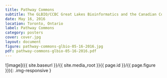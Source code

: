 ```yaml
---
title: Pathway Commons
subtitle: The GLBIO/CCBC Great Lakes Bioinformatics and the Canadian Computational Biology Conference 2016
date: May 16, 2016
location: Toronto, Ontario
label: Pathway Commons
category: posters
cover: cover.jpg
layout: document
figure: pathway-commons-glbio-05-16-2016.jpg
pdf: pathway-commons-glbio-05-16-2016.pdf
---
```



  ![image]({{ site.baseurl }}/{{ site.media_root }}{{ page.id }}/{{ page.figure }}){: .img-responsive }
